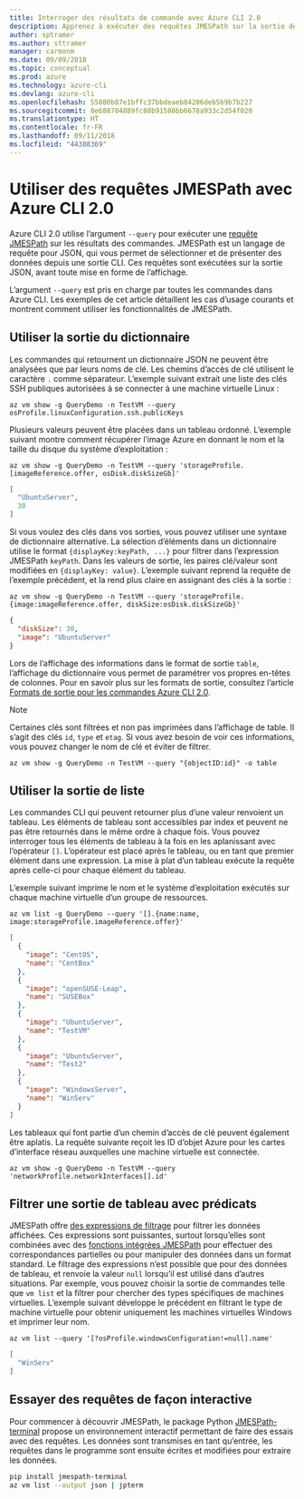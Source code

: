```yaml
---
title: Interroger des résultats de commande avec Azure CLI 2.0
description: Apprenez à exécuter des requêtes JMESPath sur la sortie des commandes Azure CLI 2.0.
author: sptramer
ms.author: sttramer
manager: carmonm
ms.date: 09/09/2018
ms.topic: conceptual
ms.prod: azure
ms.technology: azure-cli
ms.devlang: azure-cli
ms.openlocfilehash: 55880b87e1bffc37bbdeaeb84206deb5b9b7b227
ms.sourcegitcommit: 0e688704889fc88b91588bb6678a933c2d54f020
ms.translationtype: HT
ms.contentlocale: fr-FR
ms.lasthandoff: 09/11/2018
ms.locfileid: "44388369"
---
```

# <a name="use-jmespath-queries-with-azure-cli-20"></a>Utiliser des requêtes JMESPath avec Azure CLI 2.0

Azure CLI 2.0 utilise l’argument `--query` pour exécuter une [requête JMESPath](http://jmespath.org) sur les résultats des commandes. JMESPath est un langage de requête pour JSON, qui vous permet de sélectionner et de présenter des données depuis une sortie CLI. Ces requêtes sont exécutées sur la sortie JSON, avant toute mise en forme de l’affichage.

L’argument `--query` est pris en charge par toutes les commandes dans Azure CLI. Les exemples de cet article détaillent les cas d’usage courants et montrent comment utiliser les fonctionnalités de JMESPath.

## <a name="work-with-dictionary-output"></a>Utiliser la sortie du dictionnaire

Les commandes qui retournent un dictionnaire JSON ne peuvent être analysées que par leurs noms de clé. Les chemins d’accès de clé utilisent le caractère `.` comme séparateur. L’exemple suivant extrait une liste des clés SSH publiques autorisées à se connecter à une machine virtuelle Linux :

```azurecli-interactive
az vm show -g QueryDemo -n TestVM --query osProfile.linuxConfiguration.ssh.publicKeys
```

Plusieurs valeurs peuvent être placées dans un tableau ordonné. L’exemple suivant montre comment récupérer l’image Azure en donnant le nom et la taille du disque du système d’exploitation :

```azurecli-interactive
az vm show -g QueryDemo -n TestVM --query 'storageProfile.[imageReference.offer, osDisk.diskSizeGb]'
```

```json
[
  "UbuntuServer",
  30
]
```

Si vous voulez des clés dans vos sorties, vous pouvez utiliser une syntaxe de dictionnaire alternative.  La sélection d’éléments dans un dictionnaire utilise le format `{displayKey:keyPath, ...}` pour filtrer dans l’expression JMESPath `keyPath`. Dans les valeurs de sortie, les paires clé/valeur sont modifiées en `{displayKey: value}`. L’exemple suivant reprend la requête de l’exemple précédent, et la rend plus claire en assignant des clés à la sortie :

```azurecli-interactive
az vm show -g QueryDemo -n TestVM --query 'storageProfile.{image:imageReference.offer, diskSize:osDisk.diskSizeGb}'
```

```json
{
  "diskSize": 30,
  "image": "UbuntuServer"
}
```

Lors de l’affichage des informations dans le format de sortie `table`, l’affichage du dictionnaire vous permet de paramétrer vos propres en-têtes de colonnes. Pour en savoir plus sur les formats de sortie, consultez l’article [Formats de sortie pour les commandes Azure CLI 2.0](/cli/azure/format-output-azure-cli).

> [!NOTE]
> Certaines clés sont filtrées et non pas imprimées dans l’affichage de table. Il s’agit des clés `id`, `type` et `etag`. Si vous avez besoin de voir ces informations, vous pouvez changer le nom de clé et éviter de filtrer.
>
> ```azurecli
> az vm show -g QueryDemo -n TestVM --query "{objectID:id}" -o table
> ```

## <a name="work-with-list-output"></a>Utiliser la sortie de liste

Les commandes CLI qui peuvent retourner plus d’une valeur renvoient un tableau. Les éléments de tableau sont accessibles par index et peuvent ne pas être retournés dans le même ordre à chaque fois. Vous pouvez interroger tous les éléments de tableau à la fois en les aplanissant avec l’opérateur `[]`. L’opérateur est placé après le tableau, ou en tant que premier élément dans une expression. La mise à plat d’un tableau exécute la requête après celle-ci pour chaque élément du tableau.

L’exemple suivant imprime le nom et le système d’exploitation exécutés sur chaque machine virtuelle d’un groupe de ressources.

```azurecli-interactive
az vm list -g QueryDemo --query '[].{name:name, image:storageProfile.imageReference.offer}'
```

```json
[
  {
    "image": "CentOS",
    "name": "CentBox"
  },
  {
    "image": "openSUSE-Leap",
    "name": "SUSEBox"
  },
  {
    "image": "UbuntuServer",
    "name": "TestVM"
  },
  {
    "image": "UbuntuServer",
    "name": "Test2"
  },
  {
    "image": "WindowsServer",
    "name": "WinServ"
  }
]
```

Les tableaux qui font partie d’un chemin d’accès de clé peuvent également être aplatis. La requête suivante reçoit les ID d’objet Azure pour les cartes d’interface réseau auxquelles une machine virtuelle est connectée.

```azurecli-interactive
az vm show -g QueryDemo -n TestVM --query 'networkProfile.networkInterfaces[].id'
```

## <a name="filter-array-output-with-predicates"></a>Filtrer une sortie de tableau avec prédicats

JMESPath offre [des expressions de filtrage](http://jmespath.org/specification.html#filterexpressions) pour filtrer les données affichées. Ces expressions sont puissantes, surtout lorsqu’elles sont combinées avec des [fonctions intégrées JMESPath](http://jmespath.org/specification.html#built-in-functions) pour effectuer des correspondances partielles ou pour manipuler des données dans un format standard. Le filtrage des expressions n’est possible que pour des données de tableau, et renvoie la valeur `null` lorsqu’il est utilisé dans d’autres situations. Par exemple, vous pouvez choisir la sortie de commandes telle que `vm list` et la filtrer pour chercher des types spécifiques de machines virtuelles. L’exemple suivant développe le précédent en filtrant le type de machine virtuelle pour obtenir uniquement les machines virtuelles Windows et imprimer leur nom.

```azurecli-interactive
az vm list --query '[?osProfile.windowsConfiguration!=null].name'
```

```json
[
  "WinServ"
]
```

## <a name="experiment-with-queries-interactively"></a>Essayer des requêtes de façon interactive

Pour commencer à découvrir JMESPath, le package Python [JMESPath-terminal](https://github.com/jmespath/jmespath.terminal) propose un environnement interactif permettant de faire des essais avec des requêtes. Les données sont transmises en tant qu’entrée, les requêtes dans le programme sont ensuite écrites et modifiées pour extraire les données.

```bash
pip install jmespath-terminal
az vm list --output json | jpterm
```
